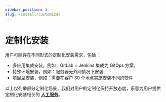 ```yaml
---
sidebar_position: 3
slug: /install/customized
---
```


# 定制化安装

用户可能存在不同形式的定制化安装需求，包括：

* 多应用集成安装，例如：GitLab + Jenkins 集成为 GitOps 方案。 
* 特殊环境安装，例如：服务器无外网情况下安装
* 项目型安装，例如：需要在客户 30 个地点实施安装不同的软件

以上仅列举部分定制化场景，我们对用户的定制化保持开放态度，乐意为用户提供定制化安装相关的 **[人工服务](../helpdesk)**。  